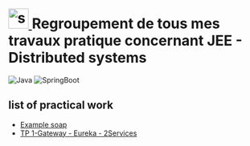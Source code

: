 # <a href="https://spring.io/" target="_blank" rel="noreferrer"> <img src="https://www.vectorlogo.zone/logos/springio/springio-icon.svg" alt="spring" width="40" height="40"/> </a> Regroupement de tous mes travaux pratique concernant JEE - Distributed systems
![Java](https://img.shields.io/badge/-Java-333333?style=flat&logo=Java&logoColor=007396)
![SpringBoot](https://img.shields.io/badge/-Spring%20Boot-333333?style=flat&logo=spring-boot)

## list of practical work

 - [Example soap](https://github.com/hajar-zarguan/TP_MS_SpringCloud/tree/main/Example%20soap)
 - [TP 1-Gateway - Eureka - 2Services](https://github.com/hajar-zarguan/TP_MS_SpringCloud/tree/main/TP%201-Gateway%20Eureka%202Services)
